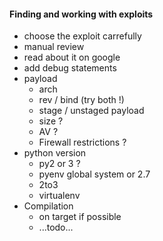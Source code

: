 #### Finding and working with exploits

- choose the exploit carrefully
- manual review
- read about it on google
- add debug statements
- payload 
    - arch
    - rev / bind (try both !)
    - stage / unstaged payload
    - size ?
    - AV ?
    - Firewall restrictions ?
- python version
    - py2 or 3 ?
    - pyenv global system or 2.7
    - 2to3
    - virtualenv
- Compilation
    - on target if possible
    - ...todo...
